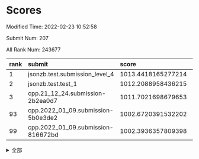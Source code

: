 # Scores

Modified Time: 2022-02-23 10:52:58

Submit Num: 207

All Rank Num: 243677

| rank |               submit               |       score        |       sigma        | pk_num |
| :--- | :--------------------------------- | :----------------- | :----------------- | :----- |
| 1    | jsonzb.test.submission_level_4     | 1013.4418165277214 | 0.8015000241748638 | 4705   |
| 2    | jsonzb.test.test_1                 | 1012.2088958436215 | 0.7966491076071605 | 4706   |
| 3    | cpp.21_12_24.submission-2b2ea0d7   | 1011.7021698679653 | 0.7843696399361626 | 4702   |
| 93   | cpp.2022_01_09.submission-5b0e3de2 | 1002.6720391532202 | 0.7088965402727325 | 4709   |
| 99   | cpp.2022_01_09.submission-816672bd | 1002.3936357809398 | 0.7080056431321873 | 4709   |


<details>
<summary>全部</summary>

| rank |                 submit                 |       score        |       sigma        | pk_num |
| :--- | :------------------------------------- | :----------------- | :----------------- | :----- |
| 1    | jsonzb.test.submission_level_4         | 1013.4418165277214 | 0.8015000241748638 | 4705   |
| 2    | jsonzb.test.test_1                     | 1012.2088958436215 | 0.7966491076071605 | 4706   |
| 3    | cpp.21_12_24.submission-2b2ea0d7       | 1011.7021698679653 | 0.7843696399361626 | 4702   |
| 4    | gobigger.level_3.submission_level_3_8  | 1011.4218480829533 | 0.7880527233133603 | 4705   |
| 5    | gobigger.level_3.submission_level_3_24 | 1011.3653504321954 | 0.7782146528692707 | 4703   |
| 6    | gobigger.level_3.submission_level_3_32 | 1011.354344262107  | 0.7615924059135305 | 4713   |
| 7    | gobigger.level_3.submission_level_3_25 | 1011.3182826280256 | 0.777695209423289  | 4711   |
| 8    | gobigger.level_3.submission_level_3_20 | 1011.2928581670384 | 0.7912521883628292 | 4706   |
| 9    | gobigger.level_3.submission_level_3_5  | 1011.2563819736577 | 0.7623537044287875 | 4715   |
| 10   | gobigger.level_3.submission_level_3_7  | 1011.0905076155143 | 0.7750765126083646 | 4712   |
| 11   | gobigger.level_3.submission_level_3_42 | 1011.0043904459217 | 0.7553455217934375 | 4708   |
| 12   | gobigger.level_3.submission_level_3_13 | 1010.9513535797138 | 0.7619973305698131 | 4710   |
| 13   | gobigger.level_3.submission_level_3_34 | 1010.9383527179521 | 0.7837418631967807 | 4708   |
| 14   | gobigger.level_3.submission_level_3_11 | 1010.9237549347635 | 0.764808105556549  | 4709   |
| 15   | gobigger.level_3.submission_level_3_3  | 1010.910315875818  | 0.7620201452188811 | 4708   |
| 16   | gobigger.level_3.submission_level_3_28 | 1010.8245873657928 | 0.7741792839426732 | 4707   |
| 17   | gobigger.level_3.submission_level_3_35 | 1010.6918487872377 | 0.7739748260526617 | 4711   |
| 18   | gobigger.level_3.submission_level_3_16 | 1010.654135170555  | 0.7484878648548179 | 4710   |
| 19   | gobigger.level_3.submission_level_3_6  | 1010.5792992225477 | 0.7590044683835382 | 4712   |
| 20   | gobigger.level_3.submission_level_3_37 | 1010.447862210178  | 0.7878377614516971 | 4705   |
| 21   | gobigger.level_3.submission_level_3_43 | 1010.4186970697411 | 0.7566221633890117 | 4714   |
| 22   | gobigger.level_3.submission_level_3_0  | 1010.3572268625109 | 0.7647818248958401 | 4708   |
| 23   | gobigger.level_3.submission_level_3_30 | 1010.2933258436134 | 0.793192666151852  | 4707   |
| 24   | gobigger.level_3.submission_level_3_48 | 1010.2239524395865 | 0.7813200523183562 | 4710   |
| 25   | gobigger.level_3.submission_level_3_36 | 1010.1971854761596 | 0.7546914190826188 | 4707   |
| 26   | gobigger.level_3.submission_level_3_14 | 1010.0660622035853 | 0.7631193863408106 | 4707   |
| 27   | gobigger.level_3.submission_level_3_40 | 1010.0630789861642 | 0.7560697421184969 | 4709   |
| 28   | gobigger.level_3.submission_level_3_45 | 1010.0291205142383 | 0.7622811583271007 | 4707   |
| 29   | gobigger.level_3.submission_level_3_15 | 1009.9846647093566 | 0.7663881294052454 | 4706   |
| 30   | gobigger.level_3.submission_level_3_9  | 1009.8916615936955 | 0.7359777698970378 | 4708   |
| 31   | gobigger.level_3.submission_level_3_41 | 1009.8888349119455 | 0.7689253526301895 | 4712   |
| 32   | gobigger.level_3.submission_level_3_46 | 1009.8776365687238 | 0.7520583509123241 | 4705   |
| 33   | gobigger.level_3.submission_level_3_39 | 1009.8328415994371 | 0.7370395440083451 | 4706   |
| 34   | gobigger.level_3.submission_level_3_26 | 1009.7399064982699 | 0.76832941872198   | 4706   |
| 35   | gobigger.level_3.submission_level_3_19 | 1009.6528128750197 | 0.7547621745307546 | 4705   |
| 36   | gobigger.level_3.submission_level_3_2  | 1009.6451355563383 | 0.7449815034920023 | 4709   |
| 37   | gobigger.level_3.submission_level_3_27 | 1009.6289216283889 | 0.7660048188024148 | 4709   |
| 38   | gobigger.level_3.submission_level_3_18 | 1009.5639140354765 | 0.7894347460576102 | 4713   |
| 39   | gobigger.level_3.submission_level_3_1  | 1009.5363031661713 | 0.7498697442051988 | 4708   |
| 40   | gobigger.level_3.submission_level_3_4  | 1009.505583378703  | 0.7473880347378372 | 4710   |
| 41   | gobigger.level_3.submission_level_3_22 | 1009.478091899745  | 0.728645830684131  | 4707   |
| 42   | gobigger.level_3.submission_level_3_17 | 1009.3394160504628 | 0.7387113582370476 | 4707   |
| 43   | gobigger.level_3.submission_level_3_23 | 1009.3236435703227 | 0.7379380926624978 | 4706   |
| 44   | gobigger.level_3.submission_level_3_38 | 1009.3095970921794 | 0.7548959246166909 | 4711   |
| 45   | gobigger.level_3.submission_level_3_21 | 1009.2550222545045 | 0.7401054019592511 | 4709   |
| 46   | gobigger.level_3.submission_level_3_47 | 1009.2449006574518 | 0.7513473525294668 | 4706   |
| 47   | gobigger.level_3.submission_level_3_44 | 1008.9404289621357 | 0.7498437400279656 | 4712   |
| 48   | gobigger.level_3.submission_level_3_31 | 1008.7914556603398 | 0.7660363859772245 | 4708   |
| 49   | gobigger.level_3.submission_level_3_10 | 1008.7600927846566 | 0.760480656722745  | 4705   |
| 50   | gobigger.level_3.submission_level_3_49 | 1008.7297898732328 | 0.7455158407512115 | 4706   |
| 51   | gobigger.level_3.submission_level_3_33 | 1008.7106115643597 | 0.7339479319810277 | 4704   |
| 52   | gobigger.level_3.submission_level_3_12 | 1008.4360456867273 | 0.7470524977283418 | 4708   |
| 53   | gobigger.level_3.submission_level_3_29 | 1008.4266840611454 | 0.7400772356847631 | 4706   |
| 54   | gobigger.level_1.submission_level_1_32 | 1005.4487259132321 | 0.727818195329587  | 4708   |
| 55   | gobigger.level_1.submission_level_1_13 | 1005.0802196467089 | 0.7200643878878601 | 4712   |
| 56   | gobigger.level_1.submission_level_1_33 | 1004.9072687123354 | 0.7150111400349258 | 4708   |
| 57   | gobigger.level_1.submission_level_1_5  | 1004.5524387540967 | 0.735711414760084  | 4709   |
| 58   | gobigger.level_1.submission_level_1_25 | 1004.336335899858  | 0.7106090471792432 | 4712   |
| 59   | gobigger.level_1.submission_level_1_46 | 1004.2225804221846 | 0.7309696896531541 | 4714   |
| 60   | gobigger.level_1.submission_level_1_23 | 1004.2067282182395 | 0.7303498154824535 | 4701   |
| 61   | gobigger.level_1.submission_level_1_26 | 1003.973080517127  | 0.7093009690330809 | 4704   |
| 62   | gobigger.level_1.submission_level_1_27 | 1003.8592619858985 | 0.7215376214551176 | 4704   |
| 63   | gobigger.level_1.submission_level_1_6  | 1003.7480583836018 | 0.7159436900341869 | 4713   |
| 64   | gobigger.level_1.submission_level_1_0  | 1003.6852264685842 | 0.7129681046575805 | 4709   |
| 65   | gobigger.level_1.submission_level_1_14 | 1003.6549739011373 | 0.7230671647784424 | 4711   |
| 66   | gobigger.level_1.submission_level_1_44 | 1003.4802206808257 | 0.718759874766451  | 4709   |
| 67   | gobigger.level_1.submission_level_1_49 | 1003.4792252599397 | 0.7153481370782573 | 4705   |
| 68   | gobigger.level_1.submission_level_1_36 | 1003.4650804272147 | 0.724835300415144  | 4709   |
| 69   | gobigger.level_1.submission_level_1_18 | 1003.3460396930028 | 0.7165945285440782 | 4709   |
| 70   | gobigger.level_1.submission_level_1_20 | 1003.3248450304717 | 0.7173733974710421 | 4714   |
| 71   | gobigger.level_1.submission_level_1_34 | 1003.302443690536  | 0.7197611115982708 | 4707   |
| 72   | gobigger.level_1.submission_level_1_4  | 1003.3020661807553 | 0.7109887253421756 | 4707   |
| 73   | gobigger.level_1.submission_level_1_24 | 1003.2851617630691 | 0.7133991629741245 | 4709   |
| 74   | gobigger.level_1.submission_level_1_2  | 1003.281375286664  | 0.711257761643404  | 4709   |
| 75   | gobigger.level_1.submission_level_1_28 | 1003.2711085119967 | 0.7225493183471846 | 4705   |
| 76   | gobigger.level_1.submission_level_1_7  | 1003.2277887044869 | 0.7173210766775132 | 4702   |
| 77   | gobigger.level_1.submission_level_1_12 | 1003.2192137980695 | 0.7118027584325283 | 4704   |
| 78   | gobigger.level_1.submission_level_1_3  | 1003.2137978063226 | 0.7081792673061499 | 4706   |
| 79   | gobigger.level_1.submission_level_1_41 | 1003.1924341710609 | 0.7237832353426448 | 4712   |
| 80   | gobigger.level_1.submission_level_1_29 | 1003.1834634633572 | 0.7091272560676306 | 4711   |
| 81   | gobigger.level_1.submission_level_1_38 | 1003.1572049299447 | 0.718060935113761  | 4708   |
| 82   | gobigger.level_1.submission_level_1_15 | 1003.1119684942727 | 0.712370046982797  | 4709   |
| 83   | gobigger.level_1.submission_level_1_22 | 1003.0562731649849 | 0.7131639516866006 | 4710   |
| 84   | gobigger.level_1.submission_level_1_37 | 1003.0295088220761 | 0.7257592894018958 | 4710   |
| 85   | gobigger.level_1.submission_level_1_43 | 1002.9922685585694 | 0.7151853678575145 | 4706   |
| 86   | gobigger.level_1.submission_level_1_19 | 1002.9587278961776 | 0.70453122605172   | 4708   |
| 87   | gobigger.level_1.submission_level_1_47 | 1002.8614108368417 | 0.714291986697403  | 4709   |
| 88   | gobigger.level_1.submission_level_1_40 | 1002.8357032092277 | 0.7190616174378855 | 4709   |
| 89   | gobigger.level_1.submission_level_1_31 | 1002.8334956918958 | 0.7170751800103851 | 4706   |
| 90   | gobigger.level_1.submission_level_1_8  | 1002.817098952969  | 0.7082886845335128 | 4707   |
| 91   | gobigger.level_1.submission_level_1_1  | 1002.7276889721317 | 0.7158151383103626 | 4710   |
| 92   | gobigger.level_1.submission_level_1_39 | 1002.7182104489008 | 0.718311402892578  | 4708   |
| 93   | cpp.2022_01_09.submission-5b0e3de2     | 1002.6720391532202 | 0.7088965402727325 | 4709   |
| 94   | gobigger.level_1.submission_level_1_21 | 1002.6534646304688 | 0.7110860599062305 | 4706   |
| 95   | gobigger.level_1.submission_level_1_45 | 1002.6462825086699 | 0.7154379848452319 | 4708   |
| 96   | gobigger.level_1.submission_level_1_48 | 1002.5141761002749 | 0.7103591036191529 | 4709   |
| 97   | gobigger.level_1.submission_level_1_42 | 1002.4979196530562 | 0.7213547414525647 | 4711   |
| 98   | gobigger.level_1.submission_level_1_35 | 1002.4227835640442 | 0.7167991642102588 | 4709   |
| 99   | cpp.2022_01_09.submission-816672bd     | 1002.3936357809398 | 0.7080056431321873 | 4709   |
| 100  | gobigger.level_1.submission_level_1_11 | 1002.3806749501579 | 0.7029554198565446 | 4705   |
| 101  | gobigger.level_1.submission_level_1_30 | 1002.2943535348314 | 0.7103310136815042 | 4707   |
| 102  | gobigger.level_1.submission_level_1_16 | 1002.2682340677885 | 0.7099702663238588 | 4710   |
| 103  | gobigger.level_1.submission_level_1_17 | 1002.188936339609  | 0.7192795716873457 | 4711   |
| 104  | gobigger.level_1.submission_level_1_9  | 1002.1644661469079 | 0.7132458942683989 | 4714   |
| 105  | gobigger.level_1.submission_level_1_10 | 1001.3675776514697 | 0.7106365695756547 | 4710   |
| 106  | gobigger.random.submission_random_27   | 997.6259138662311  | 0.7152780310836069 | 4709   |
| 107  | gobigger.random.submission_random_11   | 997.2218541933918  | 0.701167652986756  | 4710   |
| 108  | gobigger.random.submission_random_41   | 996.9900070509357  | 0.7123873810886143 | 4709   |
| 109  | gobigger.random.submission_random_42   | 996.9881520922904  | 0.7066506249212366 | 4708   |
| 110  | gobigger.random.submission_random_14   | 996.8994891100631  | 0.7038031968220737 | 4711   |
| 111  | gobigger.random.submission_random_8    | 996.8303222372493  | 0.7234807726828199 | 4706   |
| 112  | gobigger.random.submission_random_1    | 996.7951321634307  | 0.7226442911568307 | 4714   |
| 113  | gobigger.random.submission_random_32   | 996.7325941027124  | 0.7138455494659379 | 4709   |
| 114  | gobigger.random.submission_random_38   | 996.7296781777646  | 0.7081014459114875 | 4705   |
| 115  | gobigger.random.submission_random_16   | 996.7129442234427  | 0.7088975741550197 | 4709   |
| 116  | gobigger.random.submission_random_45   | 996.705611138244   | 0.7008148580578406 | 4709   |
| 117  | gobigger.random.submission_random_12   | 996.5247921455596  | 0.7210096496552847 | 4710   |
| 118  | gobigger.random.submission_random_10   | 996.4954206862719  | 0.7159695438145814 | 4706   |
| 119  | gobigger.random.submission_random_3    | 996.4605520877961  | 0.7202043445063528 | 4706   |
| 120  | gobigger.random.submission_random_47   | 996.4059077173938  | 0.7000551892264052 | 4712   |
| 121  | gobigger.random.submission_random_21   | 996.28134119909    | 0.714892115716978  | 4707   |
| 122  | gobigger.random.submission_random_19   | 996.2265507475596  | 0.7098385626381017 | 4710   |
| 123  | gobigger.random.submission_random_30   | 996.1495374265886  | 0.7025930030106267 | 4704   |
| 124  | gobigger.random.submission_random_0    | 996.1418127525225  | 0.7166743905689111 | 4709   |
| 125  | gobigger.random.submission_random_7    | 996.0722244981675  | 0.7215489420882824 | 4706   |
| 126  | gobigger.random.submission_random_34   | 995.9871864012024  | 0.7049990921023526 | 4707   |
| 127  | gobigger.random.submission_random_18   | 995.9405009541464  | 0.7079711233303392 | 4708   |
| 128  | gobigger.random.submission_random_17   | 995.8758023357877  | 0.6963528660410165 | 4710   |
| 129  | gobigger.random.submission_random_43   | 995.8741203263662  | 0.7091214422580692 | 4709   |
| 130  | gobigger.random.submission_random_5    | 995.8599931137222  | 0.7046441449791907 | 4707   |
| 131  | gobigger.random.submission_random_37   | 995.8529084524906  | 0.7007716529932262 | 4709   |
| 132  | gobigger.random.submission_random_24   | 995.8470176454051  | 0.7137043931699222 | 4710   |
| 133  | gobigger.random.submission_random_22   | 995.8321710797284  | 0.7158798573865518 | 4715   |
| 134  | gobigger.random.submission_random_46   | 995.7810435728263  | 0.7168354449086914 | 4712   |
| 135  | gobigger.random.submission_random_2    | 995.7259660847432  | 0.6937085133821583 | 4710   |
| 136  | gobigger.random.submission_random_20   | 995.6898903345449  | 0.709001429263446  | 4710   |
| 137  | gobigger.random.submission_random_28   | 995.6816973165877  | 0.6996140259468488 | 4711   |
| 138  | gobigger.random.submission_random_4    | 995.6781538007688  | 0.7125309298972178 | 4703   |
| 139  | gobigger.random.submission_random_36   | 995.6666263457608  | 0.7081896266813311 | 4711   |
| 140  | gobigger.random.submission_random_23   | 995.6594469016213  | 0.7054573768407492 | 4711   |
| 141  | gobigger.random.submission_random_9    | 995.4594773517249  | 0.7057631159525775 | 4712   |
| 142  | gobigger.random.submission_random_13   | 995.3168527246087  | 0.7139126388259566 | 4713   |
| 143  | gobigger.random.submission_random_33   | 995.2075503031615  | 0.7031611745618592 | 4709   |
| 144  | gobigger.random.submission_random_26   | 995.1713139238476  | 0.7057166400823511 | 4709   |
| 145  | gobigger.random.submission_random_48   | 995.1536691887703  | 0.6989365564068758 | 4714   |
| 146  | gobigger.random.submission_random_49   | 995.1517116611108  | 0.7210456075439683 | 4704   |
| 147  | gobigger.random.submission_random_25   | 995.1140824399267  | 0.7303750529045038 | 4711   |
| 148  | gobigger.random.submission_random_29   | 995.1127181250678  | 0.6968975070455131 | 4710   |
| 149  | gobigger.random.submission_random_39   | 995.0407370038232  | 0.7155163658915771 | 4708   |
| 150  | gobigger.random.submission_random_44   | 995.0257283873774  | 0.7289294531816416 | 4715   |
| 151  | gobigger.random.submission_random_35   | 994.9982624879527  | 0.7343248203947631 | 4706   |
| 152  | gobigger.random.submission_random_6    | 994.9611912057161  | 0.7133007205711658 | 4709   |
| 153  | gobigger.random.submission_random_40   | 994.9245444767157  | 0.7208027963798452 | 4711   |
| 154  | gobigger.random.submission_random_15   | 994.6533133148613  | 0.7173715899022409 | 4710   |
| 155  | gobigger.random.submission_random_31   | 994.5946544183682  | 0.7036870069715804 | 4710   |
| 156  | gobigger.level_2.submission_level_2_9  | 994.1729910931083  | 0.7265142908144441 | 4714   |
| 157  | gobigger.level_2.submission_level_2_21 | 993.9848131078155  | 0.7258825486775771 | 4712   |
| 158  | gobigger.level_2.submission_level_2_15 | 993.9444131700841  | 0.7331542582991046 | 4713   |
| 159  | gobigger.level_2.submission_level_2_29 | 993.6885202038973  | 0.7361678343172866 | 4708   |
| 160  | gobigger.level_2.submission_level_2_33 | 993.5620059660489  | 0.7329681564371677 | 4706   |
| 161  | gobigger.level_2.submission_level_2_48 | 993.4021184926806  | 0.7505198826537364 | 4708   |
| 162  | gobigger.level_2.submission_level_2_32 | 993.2629995366262  | 0.7292703887942259 | 4710   |
| 163  | gobigger.level_2.submission_level_2_41 | 993.1887075431358  | 0.7248914002767963 | 4704   |
| 164  | gobigger.level_2.submission_level_2_27 | 993.0283970549507  | 0.7474697305763595 | 4704   |
| 165  | gobigger.level_2.submission_level_2_36 | 992.9863024296246  | 0.7414536416691382 | 4712   |
| 166  | gobigger.level_2.submission_level_2_25 | 992.9439847974879  | 0.7289814250813327 | 4707   |
| 167  | gobigger.level_2.submission_level_2_0  | 992.930646435906   | 0.7291291401186286 | 4713   |
| 168  | gobigger.level_2.submission_level_2_16 | 992.8902455671845  | 0.7282414810224004 | 4708   |
| 169  | gobigger.level_2.submission_level_2_10 | 992.8140774645013  | 0.7480052936823827 | 4708   |
| 170  | gobigger.level_2.submission_level_2_6  | 992.7693933506981  | 0.7428195245172622 | 4709   |
| 171  | gobigger.level_2.submission_level_2_3  | 992.6840241999178  | 0.757120516795282  | 4710   |
| 172  | gobigger.level_2.submission_level_2_22 | 992.6197889412589  | 0.7321724517115964 | 4709   |
| 173  | gobigger.level_2.submission_level_2_42 | 992.6065161630919  | 0.7411833427476003 | 4708   |
| 174  | gobigger.level_2.submission_level_2_43 | 992.5891096388223  | 0.7391879117002528 | 4707   |
| 175  | gobigger.level_2.submission_level_2_5  | 992.5393061953051  | 0.744890974215046  | 4709   |
| 176  | gobigger.level_2.submission_level_2_11 | 992.5190624449752  | 0.7415161183232454 | 4713   |
| 177  | gobigger.level_2.submission_level_2_47 | 992.4480603207716  | 0.7409452708695287 | 4712   |
| 178  | gobigger.level_2.submission_level_2_4  | 992.3694100686986  | 0.7438138372724057 | 4706   |
| 179  | gobigger.level_2.submission_level_2_31 | 992.2755505225979  | 0.7207593685808698 | 4711   |
| 180  | gobigger.level_2.submission_level_2_8  | 992.1411752951952  | 0.7461497116434708 | 4710   |
| 181  | gobigger.level_2.submission_level_2_20 | 992.1312829106067  | 0.7498876026197513 | 4711   |
| 182  | gobigger.level_2.submission_level_2_17 | 992.1152484542007  | 0.7299236223587425 | 4703   |
| 183  | gobigger.level_2.submission_level_2_37 | 992.0977324904736  | 0.7395941303445156 | 4709   |
| 184  | gobigger.level_2.submission_level_2_1  | 991.988826835437   | 0.7276328567751629 | 4702   |
| 185  | gobigger.level_2.submission_level_2_49 | 991.955816392807   | 0.7518339585112822 | 4712   |
| 186  | gobigger.level_2.submission_level_2_28 | 991.8218831657208  | 0.7532980369247638 | 4706   |
| 187  | gobigger.level_2.submission_level_2_2  | 991.7890806056137  | 0.7486994081368576 | 4706   |
| 188  | gobigger.level_2.submission_level_2_46 | 991.7650316134883  | 0.7241742050488603 | 4715   |
| 189  | gobigger.level_2.submission_level_2_7  | 991.7647757134339  | 0.755783960063059  | 4709   |
| 190  | gobigger.level_2.submission_level_2_12 | 991.7490157398097  | 0.759265836189692  | 4708   |
| 191  | gobigger.level_2.submission_level_2_34 | 991.7475313436337  | 0.7358887120101758 | 4710   |
| 192  | gobigger.level_2.submission_level_2_40 | 991.7352821818001  | 0.7585139272634905 | 4712   |
| 193  | gobigger.level_2.submission_level_2_14 | 991.700003876011   | 0.7364756203653794 | 4712   |
| 194  | gobigger.level_2.submission_level_2_35 | 991.5270272699502  | 0.7522039061880745 | 4709   |
| 195  | gobigger.level_2.submission_level_2_13 | 991.4802052880901  | 0.7418360320370151 | 4708   |
| 196  | gobigger.level_2.submission_level_2_19 | 991.4653783640504  | 0.7507590103886325 | 4708   |
| 197  | gobigger.level_2.submission_level_2_45 | 991.4188773935074  | 0.7385848799420229 | 4711   |
| 198  | gobigger.level_2.submission_level_2_24 | 991.3943323777687  | 0.766352666116078  | 4709   |
| 199  | gobigger.level_2.submission_level_2_23 | 991.1366700267374  | 0.7510603102533098 | 4711   |
| 200  | gobigger.level_2.submission_level_2_39 | 991.1342151745927  | 0.7582240689454048 | 4711   |
| 201  | gobigger.level_2.submission_level_2_18 | 991.0249493026838  | 0.7478107571736486 | 4707   |
| 202  | gobigger.level_2.submission_level_2_26 | 990.9736573357875  | 0.7865971136009069 | 4710   |
| 203  | gobigger.level_2.submission_level_2_30 | 990.9368621424724  | 0.7582239013966334 | 4712   |
| 204  | gobigger.level_2.submission_level_2_38 | 990.5780349822155  | 0.7551774481305941 | 4706   |
| 205  | gobigger.level_2.submission_level_2_44 | 990.477024361143   | 0.751573478818291  | 4711   |
| 206  | gobigger.none.submission_none_0        | 977.1728232898504  | 1.283456012391239  | 4710   |
| 207  | gobigger.none.submission_none_1        | 976.2482492362511  | 1.4433708267481777 | 4711   |

</details>